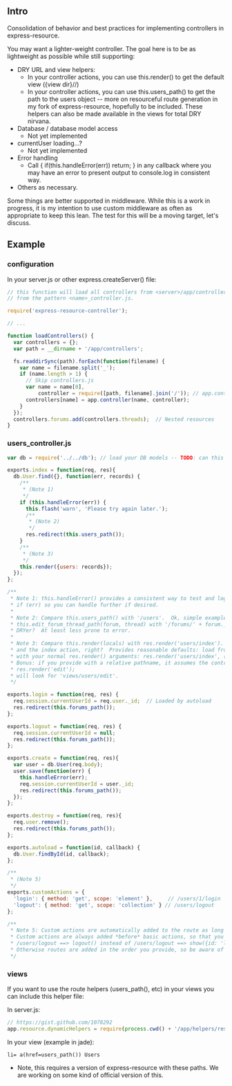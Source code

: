 Intro
--------
Consolidation of behavior and best practices for implementing controllers in express-resource.

You may want a lighter-weight controller.  The goal here is to be as lightweight as possible while
still supporting:

  * DRY URL and view helpers:
    - In your controller actions, you can use this.render() to get the default view ({view dir}/<resource>/<action>)
    - In your controller actions, you can use this.users_path() to get the path to the users object -- more on
      resourceful route generation in my fork of express-resource, hopefully to be included.  These helpers can
      also be made available in the views for total DRY nirvana.
  * Database / database model access
    - Not yet implemented
  * currentUser loading...?
    - Not yet implemented
  * Error handling
    - Call { if(this.handleError(err)) return; } in any callback where you may have an error to present output 
      to console.log in consistent way. 
  * Others as necessary.

Some things are better supported in middleware.  While this is a work in progress, it is my intention
to use custom middleware as often as appropriate to keep this lean.  The test for this will be a moving target,
let's discuss.

Example
--------


### configuration

In your server.js or other express.createServer() file:

```javascript
// this function will load all controllers from <server>/app/controllers, assigning each a name
// from the pattern <name>_controller.js. 

require('express-resource-controller');

// ...

function loadControllers() {
  var controllers = {};
  var path = __dirname + '/app/controllers';

  fs.readdirSync(path).forEach(function(filename) {
    var name = filename.split('_');
    if (name.length > 1) {
      // Skip controllers.js
      var name = name[0],
          controller = require([path, filename].join('/')); // app.controller calls app.resource();
      controllers[name] = app.controller(name, controller);
    }
  });
  controllers.forums.add(controllers.threads);  // Nested resources  
}
```

### users_controller.js
  
```javascript
var db = require('../../db'); // load your DB models -- TODO: can this be pushed into controller somehow?

exports.index = function(req, res){
  db.User.find({}, function(err, records) {
    /**
     * (Note 1)
     */
    if (this.handleError(err)) {
      this.flash('warn', 'Please try again later.');
      /**
       * (Note 2)
       */
      res.redirect(this.users_path());
    }
    /**
     * (Note 3)
     */
    this.render({users: records});  
  });
};

/**
 * Note 1: this.handleError() provides a consistent way to test and log callback errors, and will return true
 * if (err) so you can handle further if desired.
 *
 * Note 2: Compare this.users_path() with '/users'.  Ok, simple example, but compare 
 * this.edit_forum_thread_path(forum, thread) with '/forums/' + forum._id + '/threads/' + thread.id + '/edit'.
 * DRYer?  At least less prone to error.
 *
 * Note 3: Compare this.render(locals) with res.render('users/index').  We already know we're the users controller
 * and the index action, right?  Provides reasonable defaults: load from 'views/users/index'.   You can still call 
 * with your normal res.render() arguments: res.render('users/index', {layout: null}); for full control.  
 * Bonus: if you provide with a relative pathname, it assumes the controller part:
 * res.render('edit');
 * will look for 'views/users/edit'.
 */ 

exports.login = function(req, res) {
  req.session.currentUserId = req.user._id;  // Loaded by autoload
  res.redirect(this.forums_path());
};

exports.logout = function(req, res) {
  req.session.currentUserId = null;
  res.redirect(this.forums_path()); 
};

exports.create = function(req, res){
  var user = db.User(req.body);
  user.save(function(err) {
    this.handleError(err);
    req.session.currentUserId = user._id;
    res.redirect(this.forums_path());
  });
};

exports.destroy = function(req, res){
  req.user.remove();
  res.redirect(this.forums_path());
};

exports.autoload = function(id, callback) {
  db.User.findById(id, callback);
};

/**
 * (Note 5)
 */
exports.customActions = {
  'login': { method: 'get', scope: 'element' },     // /users/1/login
  'logout': { method: 'get', scope: 'collection' } // /users/logout
};

/**
 * Note 5: Custom actions are automatically added to the route as long as you declare them here.
 * Custom actions are always added *before* basic actions, so that you always get 
 * /users/logout ==> logout() instead of /users/logout ==> show({id: 'logout'}).
 * Otherwise routes are added in the order you provide, so be aware of this possible problem.
 */

```

### views

If you want to use the route helpers (users_path(), etc) in your views you can include this helper file:

In server.js:
```javascript
// https://gist.github.com/1078292
app.resource.dynamicHelpers = require(process.cwd() + '/app/helpers/resourceful_urls');
```

In your view (example in jade):
```jade
li= a(href=users_path()) Users
```

* Note, this requires a version of express-resource with these paths.  We are working on some kind of official version of this.
